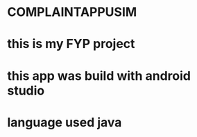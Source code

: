 # COMPLAINTAPPUSIM
# this is my FYP project
# this app was build with android studio
# language used java
